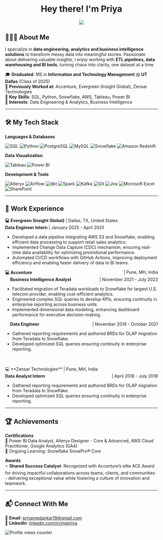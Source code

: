 <!-- **mpriya19/mpriya19** is a ✨ _special_ ✨ repository because its `README.md` (this file) appears on your GitHub profile. -->

<h1 align="center">Hey there! I'm Priya</h1>

<p align="center">
  <img src="https://readme-typing-svg.herokuapp.com?font=Fira+Code&duration=2000&pause=500&color=007ACC&center=true&width=435&lines=Data+Engineer;Data+Analyst;Business+Intelligence+Enthusiast" />
</p>  

## 🙋🏻‍♀️ About Me

I specialize in **data engineering, analytics and business intelligence solutions** to transform messy data into meaningful stories.
Passionate about delivering valuable insights, I enjoy working with **ETL pipelines, data warehousing and BI tools**, turning chaos into clarity, one dataset at a time.

🎓 **Graduated**: MS in **Information and Technology Management** @ **UT Dallas** (Class of 2025)  
🏢 **Previously Worked at**: Accenture, Evergreen (Insight Global), Zensar Technologies    
🧩 **Key Skills**: SQL, Python, Snowflake, AWS, Tableau, Power BI  
🎯 **Interests**: Data Engineering & Analytics, Business Intelligence  

---

## 🛠️ My Tech Stack  

**Languages & Databases**    

![SQL](https://img.shields.io/badge/SQL-CC2927?style=for-the-badge&logo=microsoftsqlserver&logoColor=white)
![Python](https://img.shields.io/badge/Python-3776AB?style=for-the-badge&logo=python&logoColor=white)
![PostgreSQL](https://img.shields.io/badge/PostgreSQL-31648C?style=for-the-badge&logo=postgresql&logoColor=white)
![MySQL](https://img.shields.io/badge/MySQL-4479A1?style=for-the-badge&logo=mysql&logoColor=white)
![Snowflake](https://img.shields.io/badge/Snowflake-29B5E8?style=for-the-badge&logo=snowflake&logoColor=white)
![Amazon Redshift](https://img.shields.io/badge/Amazon%20Redshift-8C4FFF?style=for-the-badge&logo=amazon-redshift&logoColor=white)

**Data Visualization**    

![Tableau](https://img.shields.io/badge/Tableau-005F9E?style=for-the-badge&logo=tableau&logoColor=white)
![Power BI](https://img.shields.io/badge/PowerBI-F2C811?style=for-the-badge&logo=powerbi&logoColor=black)

**Development & Tools**    

![Alteryx](https://img.shields.io/badge/Alteryx-0053A0?style=for-the-badge&logo=alteryx&logoColor=white)
![Airflow](https://img.shields.io/badge/Airflow-017CEE?style=for-the-badge&logo=apacheairflow&logoColor=white)
![dbt](https://img.shields.io/badge/dbt-FF694B?style=for-the-badge&logo=dbt&logoColor=white)
![Spark](https://img.shields.io/badge/Spark-E25A1C?style=for-the-badge&logo=apachespark&logoColor=white)
![Kafka](https://img.shields.io/badge/Kafka-231F20?style=for-the-badge&logo=apachekafka&logoColor=white)
![Git](https://img.shields.io/badge/Git-F05032?style=for-the-badge&logo=git&logoColor=white)
![Jira](https://img.shields.io/badge/Jira-0052CC?style=for-the-badge&logo=jira&logoColor=white)
![Microsoft Excel](https://img.shields.io/badge/Excel-217346?style=for-the-badge&logo=microsoft-excel&logoColor=white)
![SharePoint](https://img.shields.io/badge/SharePoint-0078D4?style=for-the-badge&logo=microsoft-sharepoint&logoColor=white)

---

## 💼 Work Experience
**💻 Evergreen (Insight Global)** | Dallas, TX, United States<br>
**Data Engineer Intern** | January 2025 - April 2025
- Developed a data pipeline integrating AWS S3 and Snowflake, enabling efficient data processing to support retail sales analytics.
- Implemented Change Data Capture (CDC) mechanism, ensuring real-time data availability for optimizing promotional performance.
- Automated CI/CD workflows with GitHub Actions, improving deployment efficiency and enabling faster delivery of data to BI teams.

<div style="display: flex; justify-content: space-between;">
  <strong>💻 Accenture</strong>
  <span> | Pune, MH, India</span>
</div>
<div style="display: flex; justify-content: space-between; padding-left: 1.2em;">
  <strong>Business Intelligence Analyst</strong>
  <span> | November 2021 - July 2022</span>
</div>
<ul>
  <li>Facilitated migration of Teradata workloads to Snowflake for largest U.S. telecom provider, enabling cost-efficient analytics.</li>
  <li>Engineered complex SQL queries to develop KPIs, ensuring continuity in enterprise reporting across business units.</li>
  <li>Implemented dimensional data modeling, enhancing dashboard performance for executive decision-making.</li>
</ul>
<div style="display: flex; justify-content: space-between; padding-left: 1.2em;">
  <strong>Data Engineer</strong>
  <span> | November 2019 - October 2021</span>
</div>
<ul>
  <li>Gathered reporting requirements and authored BRDs for OLAP migration from Teradata to Snowflake.</li>
  <li>Developed optimized SQL queries ensuring continuity in enterprise reporting.</li>
</ul>
<br><br>
💻 **Zensar Technologies** | Pune, MH, India
<div style="display: flex; justify-content: space-between;">
  <strong>Data Analyst Intern</strong>
  <span> | April 2018 - July 2018</span>
</div>
<ul>
  <li>Gathered reporting requirements and authored BRDs for OLAP migration from Teradata to Snowflake.</li>
  <li>Developed optimized SQL queries ensuring continuity in enterprise reporting.</li>
</ul>    

---

## 🏆 Achievements  

**Certifications**  
🏅 Power BI Data Analyst, Alteryx Designer - Core & Advanced, AWS Cloud Practitioner, Google Analytics (GA4)  
📖 Ongoing Learning: Snowflake SnowPro® Core  
  
**Awards**  
⭐ **Shared Success Catalyst**: Recognized with Accenture’s elite ACE Award for driving impactful collaborations across teams, clients, and communities - delivering exceptional value while fostering a culture of innovation and teamwork.  
  
---

## 📬 Connect With Me  

📩 **Email**: priyamedankar19@gmail.com  
📌 **LinkedIn**: [linkedin.com/in/mepriya](https://linkedin.com/in/mepriya)  

<div>
  <img src="https://komarev.com/ghpvc/?username=mpriya19&color=007ACC&style=flat-square&label=Profile+Views" alt="Profile views counter"/>
</div>
